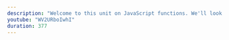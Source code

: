 ```yaml
---
description: "Welcome to this unit on JavaScript functions. We'll look at how to create a simple function in JavaScript." 
youtube: "WV2URboIwhI" 
duration: 377 
---
```

